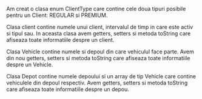 Am creat o clasa enum ClientType care contine cele doua tipuri posibile pentru un Client: REGULAR si PREMIUM. 

Clasa client contine numele unui client, intervalul de timp in care este activ si tipul sau. In aceasta clasa avem getters, setters si metoda toString care afiseaza toate informatiile despre un client. 

Clasa Vehicle contine numele si depoul din care vehiculul face parte. Avem din nou getters, setters si metoda toString care afiseaza toate informatiile despre un Vehicle.

Clasa Depot contine numele depoului si un array de tip Vehicle care contine vehiculele din depoul respectiv. Avem getters, setters si metoda toString care afiseaza toate informatiile despre un depou.
